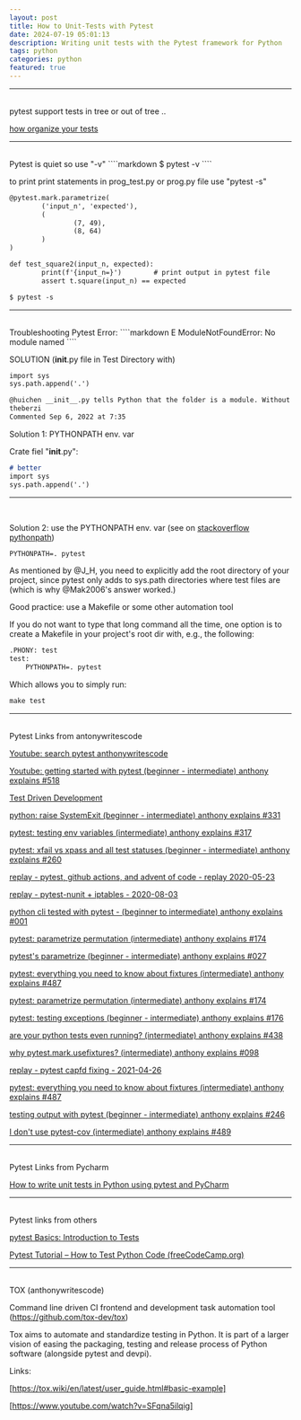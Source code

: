 ```yaml
---
layout: post
title: How to Unit-Tests with Pytest  
date: 2024-07-19 05:01:13
description: Writing unit tests with the Pytest framework for Python
tags: python
categories: python
featured: true
---
```


<hr><br>
pytest support tests in tree or out of tree ..

[how organize your tests]: https://youtu.be/mzlH8lp4ISA?si=udu_GKCNWIqJYYug&t=623
[how organize your tests]


<hr><br>
Pytest is quiet so use "-v"
````markdown
$ pytest -v 
````

to print print statements in prog_test.py or prog.py file use "pytest -s"
````markdown
@pytest.mark.parametrize(
        ('input_n', 'expected'),
        (
                (7, 49),
                (8, 64)
        )
)

def test_square2(input_n, expected):
        print(f'{input_n=}')        # print output in pytest file
        assert t.square(input_n) == expected

$ pytest -s 
````




<hr><br>
Troubleshooting Pytest Error: 
````markdown
E   ModuleNotFoundError: No module named 
````

SOLUTION (__init__.py file in Test Directory with)
````markdown
import sys
sys.path.append('.')
````

````markdown
@huichen __init__.py tells Python that the folder is a module. Without it, the folder is not a module and so Python cannot find its name when used in import statements. – 
theberzi
Commented Sep 6, 2022 at 7:35
````



Solution 1: PYTHONPATH env. var 

Crate fiel "__init__.py":

````markdown
# better
import sys
sys.path.append('.')
````

<hr><br>

Solution 2: use the PYTHONPATH env. var (see on [stackoverflow pythonpath])

[stackoverflow pythonpath]: /https://stackoverflow.com/questions/54895002/modulenotfounderror-with-pytest  "https://stackoverflow.com/questions/54895002/modulenotfounderror-with-pytest"

````markdown
PYTHONPATH=. pytest
````

As mentioned by @J_H, you need to explicitly add the root directory of your project, 
since pytest only adds to sys.path directories where test files are 
(which is why @Mak2006's answer worked.)

Good practice: use a Makefile or some other automation tool

If you do not want to type that long command all the time, 
one option is to create a Makefile in your 
project's root dir with, e.g., the following:

````markdown
.PHONY: test
test:
    PYTHONPATH=. pytest
````

Which allows you to simply run:

````markdown
make test
````

<hr><br>
Pytest Links from antonywritescode

[Youtube: search pytest anthonywritescode]: https://www.youtube.com/@anthonywritescode/search?query=pytest
[Youtube: search pytest anthonywritescode]

[Youtube: getting started with pytest (beginner - intermediate) anthony explains #518]: https://www.youtube.com/watch?v=mzlH8lp4ISA&t=76s
[Youtube: getting started with pytest (beginner - intermediate) anthony explains #518]

[Test Driven Development]: https://www.youtube.com/watch?v=JmMxU8ljiOg
[Test Driven Development]

[python: raise SystemExit (beginner - intermediate) anthony explains #331]: https://www.youtube.com/watch?v=ZbeSPc5wL0g  
[python: raise SystemExit (beginner - intermediate) anthony explains #331]

[pytest: testing env variables (intermediate) anthony explains #317]: https://www.youtube.com/watch?v=N15X_pQHckQ
[pytest: testing env variables (intermediate) anthony explains #317]

[pytest: xfail vs xpass and all test statuses (beginner - intermediate) anthony explains #260]: https://www.youtube.com/watch?v=uzodcMcHbJU
[pytest: xfail vs xpass and all test statuses (beginner - intermediate) anthony explains #260]

[replay - pytest, github actions, and advent of code - replay 2020-05-23]: https://www.youtube.com/watch?v=dBekbQF-0Hk
[replay - pytest, github actions, and advent of code - replay 2020-05-23]

[replay - pytest-nunit + iptables - 2020-08-03]: https://www.youtube.com/watch?v=oBKtF_FWBj8
[replay - pytest-nunit + iptables - 2020-08-03]

[python cli tested with pytest - (beginner to intermediate) anthony explains #001]: https://www.youtube.com/watch?v=sv46294LoP8
[python cli tested with pytest - (beginner to intermediate) anthony explains #001]

[pytest: parametrize permutation (intermediate) anthony explains #174]: https://www.youtube.com/watch?v=QIUrd327tOQ
[pytest: parametrize permutation (intermediate) anthony explains #174]

[pytest's parametrize (beginner - intermediate) anthony explains #027]: https://www.youtube.com/watch?v=aQH7hyJn-No
[pytest's parametrize (beginner - intermediate) anthony explains #027]

[pytest: everything you need to know about fixtures (intermediate) anthony explains #487]: https://www.youtube.com/watch?v=ScEQRKwUePI
[pytest: everything you need to know about fixtures (intermediate) anthony explains #487]

[pytest: parametrize permutation (intermediate) anthony explains #174]: https://www.youtube.com/watch?v=QIUrd327tOQ
[pytest: parametrize permutation (intermediate) anthony explains #174]

[pytest: testing exceptions (beginner - intermediate) anthony explains #176]: https://www.youtube.com/watch?v=6nRxZyQwwlE
[pytest: testing exceptions (beginner - intermediate) anthony explains #176]

[are your python tests even running? (intermediate) anthony explains #438]: https://www.youtube.com/watch?v=0nPS_vVmhp0
[are your python tests even running? (intermediate) anthony explains #438]

[why pytest.mark.usefixtures? (intermediate) anthony explains #098]: https://www.youtube.com/watch?v=BE2v1VCmGwg 
[why pytest.mark.usefixtures? (intermediate) anthony explains #098]

[replay - pytest capfd fixing - 2021-04-26]: https://www.youtube.com/watch?v=a33dRrLO8ws 
[replay - pytest capfd fixing - 2021-04-26]

[pytest: everything you need to know about fixtures (intermediate) anthony explains #487]: https://www.youtube.com/watch?v=ScEQRKwUePI  
[pytest: everything you need to know about fixtures (intermediate) anthony explains #487]

[testing output with pytest (beginner - intermediate) anthony explains #246]: https://www.youtube.com/watch?v=dN-pVt7i4Us 
[testing output with pytest (beginner - intermediate) anthony explains #246]

[I don't use pytest-cov (intermediate) anthony explains #489]: https://www.youtube.com/watch?v=sPgvHGkmd0U 
[I don't use pytest-cov (intermediate) anthony explains #489]

<hr><br>
Pytest Links from Pycharm

[How to write unit tests in Python using pytest and PyCharm]: https://www.youtube.com/watch?v=Z0f00BdJ3yw
[How to write unit tests in Python using pytest and PyCharm]

<hr><br>
Pytest links from others

[pytest Basics: Introduction to Tests]: https://www.youtube.com/watch?v=3slDyeQYq8A&t=14s
[pytest Basics: Introduction to Tests]

[Pytest Tutorial – How to Test Python Code (freeCodeCamp.org)]: https://www.youtube.com/watch?v=cHYq1MRoyI0
[Pytest Tutorial – How to Test Python Code (freeCodeCamp.org)]

<hr><br>
TOX (anthonywritescode)

Command line driven CI frontend and development task automation tool 
(<a href="https://github.com/tox-dev/tox">https://github.com/tox-dev/tox</a>)

Tox aims to automate and standardize testing in Python. It is part of a larger vision of easing the packaging, 
testing and release process of Python software (alongside pytest and devpi).

Links:

[https://tox.wiki/en/latest/user_guide.html#basic-example]: https://tox.wiki/en/latest/user_guide.html#basic-example
[https://tox.wiki/en/latest/user_guide.html#basic-example]

[https://www.youtube.com/watch?v=SFqna5ilqig]: https://www.youtube.com/watch?v=SFqna5ilqig
[https://www.youtube.com/watch?v=SFqna5ilqig]
